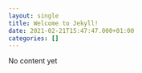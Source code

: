 ```yaml
---
layout: single
title: Welcome to Jekyll!
date: 2021-02-21T15:47:47.000+01:00
categories: []
---
```


No content yet
